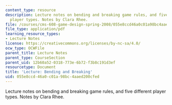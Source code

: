 ```yaml
---
content_type: resource
description: Lecture notes on bending and breaking game rules, and five different
  player types. Notes by Clara Rhee.
file: /courses/cms-608-game-design-spring-2008/055e8ccd46a0c01a98bc4aaed200cfed_MITCMS_608s08_lec_notes24.pdf
file_type: application/pdf
learning_resource_types:
- Lecture Notes
license: https://creativecommons.org/licenses/by-nc-sa/4.0/
ocw_type: OCWFile
parent_title: Lecture Notes
parent_type: CourseSection
parent_uid: 12b60a52-0318-773e-6b72-f3b8c191d3ef
resourcetype: Document
title: 'Lecture: Bending and Breaking'
uid: 055e8ccd-46a0-c01a-98bc-4aaed200cfed
---
```

Lecture notes on bending and breaking game rules, and five different player types. Notes by Clara Rhee.